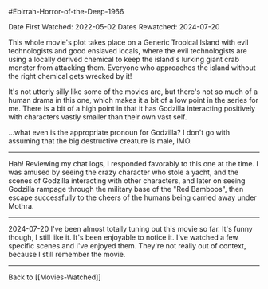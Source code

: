 #Ebirrah-Horror-of-the-Deep-1966

Date First Watched:  2022-05-02
Dates Rewatched:  2024-07-20

This whole movie's plot takes place on a Generic Tropical Island with evil technologists and good enslaved locals, where the evil technologists are using a locally derived chemical to keep the island's lurking giant crab monster from attacking them.  Everyone who approaches the island without the right chemical gets wrecked by it!

It's not utterly silly like some of the movies are, but there's not so much of a human drama in this one, which makes it a bit of a low point in the series for me.  There is a bit of a high point in that it has Godzilla interacting positively with characters vastly smaller than their own vast self.

...what even is the appropriate pronoun for Godzilla?  I don't go with assuming that the big destructive creature is male, IMO.

---
Hah!  Reviewing my chat logs, I responded favorably to this one at the time.  I was amused by seeing the crazy character who stole a yacht, and the scenes of Godzilla interacting with other characters, and later on seeing Godzilla rampage through the military base of the "Red Bamboos", then escape successfully to the cheers of the humans being carried away under Mothra.

---
2024-07-20
I've been almost totally tuning out this movie so far.  It's funny though, I still like it.  It's been enjoyable to notice it.  I've watched a few specific scenes and I've enjoyed them.  They're not really out of context, because I still remember the movie.

---
Back to [[Movies-Watched]]